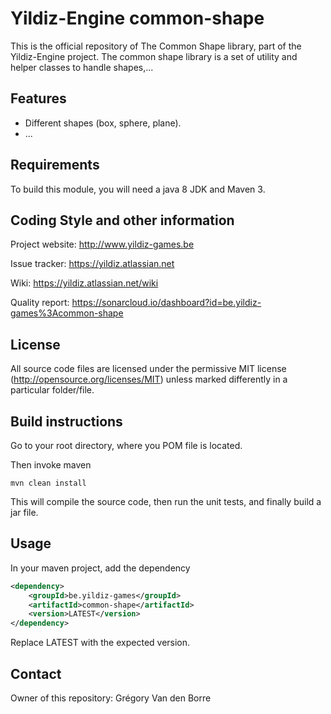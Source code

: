 # Yildiz-Engine common-shape

This is the official repository of The Common Shape library, part of the Yildiz-Engine project.
The common shape library is a set of utility and helper classes to handle shapes,...

## Features

* Different shapes (box, sphere, plane).
* ...

## Requirements

To build this module, you will need a java 8 JDK and Maven 3.

## Coding Style and other information

Project website:
http://www.yildiz-games.be

Issue tracker:
https://yildiz.atlassian.net

Wiki:
https://yildiz.atlassian.net/wiki

Quality report:
https://sonarcloud.io/dashboard?id=be.yildiz-games%3Acommon-shape

## License

All source code files are licensed under the permissive MIT license
(http://opensource.org/licenses/MIT) unless marked differently in a particular folder/file.

## Build instructions

Go to your root directory, where you POM file is located.

Then invoke maven

	mvn clean install

This will compile the source code, then run the unit tests, and finally build a jar file.

## Usage

In your maven project, add the dependency

```xml
<dependency>
    <groupId>be.yildiz-games</groupId>
    <artifactId>common-shape</artifactId>
    <version>LATEST</version>
</dependency>
```
Replace LATEST with the expected version.

## Contact
Owner of this repository: Grégory Van den Borre
